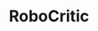 ---
layout: none
title: RoboCritic
description: Prediction of IMDb movie ratings purely from plot summaries using Google’s Universal Sentence Encoder, modern NLP techniques, and a deep neural net
redirect: https://github.com/emily-mai/AICritic
img:
importance: 1
category: fun
---